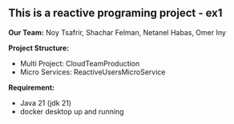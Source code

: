 ## This is a reactive programing project - ex1

**Our Team:**
 Noy Tsafrir, Shachar Felman, Netanel Habas, Omer Iny

**Project Structure:**
- Multi Project: CloudTeamProduction
- Micro Services: ReactiveUsersMicroService

**Requirement:**
- Java 21 (jdk 21)
- docker desktop up and running


